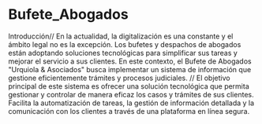 # Bufete_Abogados
Introducción//
En la actualidad, la digitalización es una constante y el ámbito legal no es la excepción. Los bufetes y despachos de abogados están adoptando soluciones tecnológicas para simplificar sus tareas y mejorar el servicio a sus clientes. En este contexto, el Bufete de Abogados "Urquiola & Asociados" busca implementar un sistema de información que gestione eficientemente trámites y procesos judiciales.
//
El objetivo principal de este sistema es ofrecer una solución tecnológica que permita gestionar y controlar de manera eficaz los casos y trámites de sus clientes. Facilita la automatización de tareas, la gestión de información detallada y la comunicación con los clientes a través de una plataforma en línea segura.

